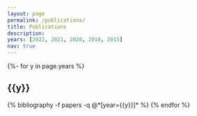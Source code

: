 ```yaml
---
layout: page
permalink: /publications/
title: Publications
description: 
years: [2022, 2021, 2020, 2018, 2015]
nav: true
---
```

<!-- _pages/publications.md -->
<div class="publications">

{%- for y in page.years %}
  <h2 class="year">{{y}}</h2>
  {% bibliography -f papers -q @*[year={{y}}]* %}
{% endfor %}

</div>
